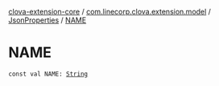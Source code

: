 [clova-extension-core](../../index.md) / [com.linecorp.clova.extension.model](../index.md) / [JsonProperties](index.md) / [NAME](./-n-a-m-e.md)

# NAME

`const val NAME: `[`String`](https://kotlinlang.org/api/latest/jvm/stdlib/kotlin/-string/index.html)
